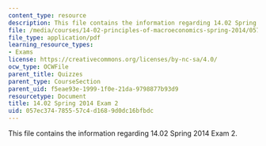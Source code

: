 ```yaml
---
content_type: resource
description: This file contains the information regarding 14.02 Spring 2014 Exam 2.
file: /media/courses/14-02-principles-of-macroeconomics-spring-2014/057ec374785557c4d1689d0dc16bfbdc_MIT14_02S14_Exam2_S12.pdf
file_type: application/pdf
learning_resource_types:
- Exams
license: https://creativecommons.org/licenses/by-nc-sa/4.0/
ocw_type: OCWFile
parent_title: Quizzes
parent_type: CourseSection
parent_uid: f5eae93e-1999-1f0e-21da-9798877b93d9
resourcetype: Document
title: 14.02 Spring 2014 Exam 2
uid: 057ec374-7855-57c4-d168-9d0dc16bfbdc
---
```

This file contains the information regarding 14.02 Spring 2014 Exam 2.